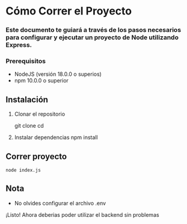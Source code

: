 # Cómo Correr el Proyecto

### Este documento te guiará a través de los pasos necesarios para configurar y ejecutar un proyecto de Node utilizando Express.
### Prerequisitos
- NodeJS (versión 18.0.0 o superios)
- npm 10.0.0 o superior

## Instalación
1. Clonar el repositorio

    git clone <URL-del-repositorio>
    cd <nombre-del-repositorio>

2. Instalar dependencias
    npm install

## Correr proyecto
    node index.js

## Nota
- No olvides configurar el archivo .env

¡Listo! Ahora deberias poder utilizar el backend sin problemas